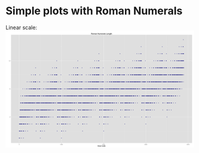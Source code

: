 # Simple plots with Roman Numerals

Linear scale: 
![Linear scale](img/linear.png "Logo Title Text 1")
